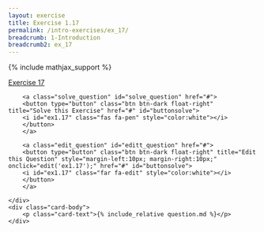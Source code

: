 ```yaml
---
layout: exercise
title: Exercise 1.17
permalink: /intro-exercises/ex_17/
breadcrumb: 1-Introduction
breadcrumb2: ex_17
---
```


{% include mathjax_support %}




<div class="card">
    <div class="card-header p-2">
        <a href='#' class="p-2">Exercise 17</a>

        <a class="solve_question" id="solve_question" href="#">
        <button type="button" class="btn btn-dark float-right" title="Solve this Exercise" href="#" id="buttonsolve">
        <i id="ex1.17" class="fas fa-pen" style="color:white"></i>
        </button>
        </a>

        <a class="edit_question" id="editt_question" href="#">
        <button type="button" class="btn btn-dark float-right" title="Edit this Question" style="margin-left:10px; margin-right:10px;" onclick="edit('ex1.17');" href="#" id="buttonsolve">
        <i id="ex1.17" class="far fa-edit" style="color:white"></i>
        </button>
        </a>

    </div>
    <div class="card-body">
        <p class="card-text">{% include_relative question.md %}</p>
    </div>
</div>

<br>
